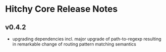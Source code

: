 # Hitchy Core Release Notes

## v0.4.2

- upgrading dependencies incl. major upgrade of path-to-regexp resulting in remarkable change of routing pattern matching semantics
